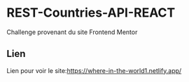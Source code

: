 # REST-Countries-API-REACT

Challenge provenant du site Frontend Mentor 

## Lien 

Lien pour voir le site:https://where-in-the-world1.netlify.app/

